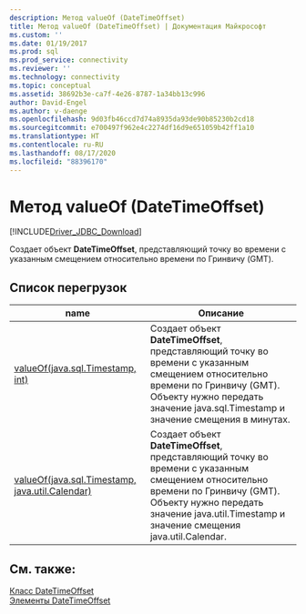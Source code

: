```yaml
---
description: Метод valueOf (DateTimeOffset)
title: Метод valueOf (DateTimeOffset) | Документация Майкрософт
ms.custom: ''
ms.date: 01/19/2017
ms.prod: sql
ms.prod_service: connectivity
ms.reviewer: ''
ms.technology: connectivity
ms.topic: conceptual
ms.assetid: 38692b3e-ca7f-4e26-8787-1a34bb13c996
author: David-Engel
ms.author: v-daenge
ms.openlocfilehash: 9d03fb46ccd7d74a8935da93de90b85230b2cd18
ms.sourcegitcommit: e700497f962e4c2274df16d9e651059b42ff1a10
ms.translationtype: HT
ms.contentlocale: ru-RU
ms.lasthandoff: 08/17/2020
ms.locfileid: "88396170"
---
```

# <a name="valueof-method-datetimeoffset"></a>Метод valueOf (DateTimeOffset)
[!INCLUDE[Driver_JDBC_Download](../../../includes/driver_jdbc_download.md)]

  Создает объект **DateTimeOffset**, представляющий точку во времени с указанным смещением относительно времени по Гринвичу (GMT).  
  
## <a name="overload-list"></a>Список перегрузок  
  
|name|Описание|  
|----------|-----------------|  
|[valueOf(java.sql.Timestamp, int)](../../../connect/jdbc/reference/valueof-method-java-sql-timestamp-int.md)|Создает объект **DateTimeOffset**, представляющий точку во времени с указанным смещением относительно времени по Гринвичу (GMT). Объекту нужно передать значение java.sql.Timestamp и значение смещения в минутах.|  
|[valueOf(java.sql.Timestamp, java.util.Calendar)](../../../connect/jdbc/reference/valueof-method-java-sql-timestamp-java-util-calendar.md)|Создает объект **DateTimeOffset**, представляющий точку во времени с указанным смещением относительно времени по Гринвичу (GMT). Объекту нужно передать значение java.util.Timestamp и значение смещения java.util.Calendar.|  
  
## <a name="see-also"></a>См. также:  
 [Класс DateTimeOffset](../../../connect/jdbc/reference/datetimeoffset-class.md)   
 [Элементы DateTimeOffset](../../../connect/jdbc/reference/datetimeoffset-members.md)  
  
  
